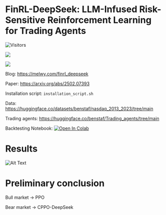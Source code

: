 # FinRL-DeepSeek: LLM-Infused Risk-Sensitive Reinforcement Learning for Trading Agents
![Visitors](https://api.visitorbadge.io/api/VisitorHit?user=AI4Finance-Foundation&repo=FinRL_DeepSeek&countColor=%23B17A)

[![](https://dcbadge.vercel.app/api/server/trsr8SXpW5)](https://discord.gg/trsr8SXpW5)

[![](https://dcbadge.limes.pink/api/server/ekrySuRBf4)](https://discord.gg/ekrySuRBf4)

Blog: https://melwy.com/finrl_deepseek

Paper: https://arxiv.org/abs/2502.07393

Installation script: `installation_script.sh`

Data: https://huggingface.co/datasets/benstaf/nasdaq_2013_2023/tree/main

Trading agents: https://huggingface.co/benstaf/Trading_agents/tree/main

Backtesting Notebook: [![Open In Colab](https://colab.research.google.com/assets/colab-badge.svg)](https://colab.research.google.com/github/benstaf/FinRL_DeepSeek/blob/main/FinRL_DeepSeek_backtest.ipynb)

# Results

![Alt Text](https://github.com/benstaf/FinRL_DeepSeek/blob/main/IMG_20250207_175434_001.jpg)


# Preliminary conclusion

Bull market -> PPO

Bear market -> CPPO-DeepSeek
